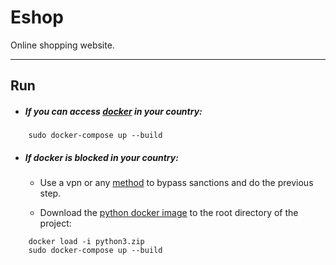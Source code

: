 # Eshop
Online shopping website.

---
## Run
+ ##### If you can access [docker](https://hub.docker.com/) in your country: 
```
    sudo docker-compose up --build
``` 

+ ##### If docker is blocked in your country:
    + Use a vpn or any [method](https://shecan.ir) to bypass sanctions and do the previous step.
    
    + Download the [python docker image](https://www.dropbox.com/s/tqp8i7r77jloywe/python3.zip?dl=0) to the root directory of the project:
```
    docker load -i python3.zip
    sudo docker-compose up --build
``` 